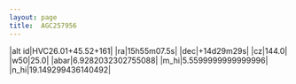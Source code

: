 ```yaml
---
layout: page
title:  AGC257956
--- 
```

|alt id|HVC26.01+45.52+161|
|ra|15h55m07.5s|
|dec|+14d29m29s|
|cz|144.0|
|w50|25.0|
|abar|6.9282032302755088|
|m_hi|5.5599999999999996|
|n_hi|19.149299436140492|
